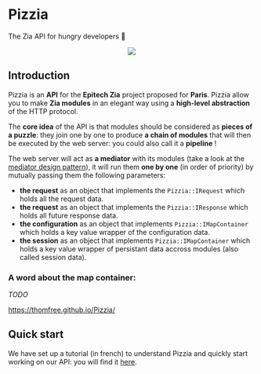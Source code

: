 # Pizzia
The Zia API for hungry developers :pizza:
<center><img src="https://i.imgur.com/kIxNCUr.png"/></center>

## Introduction
Pizzia is an **API** for the **Epitech Zia** project proposed for **Paris**. Pizzia allow you to make **Zia modules** in an elegant way using a **high-level abstraction** of the HTTP protocol.

The **core idea** of the API is that modules should be considered as **pieces of a puzzle**: they join one by one to produce **a chain of modules** that will then be executed by the web server: you could also call it a **pipeline** !

The web server will act as **a mediator** with its modules (take a look at the [mediator design pattern](https://en.wikipedia.org/wiki/Mediator_pattern)), it will run them **one by one** (in order of priority) by mutually passing them the following parameters:

- **the request** as an object that implements the `Pizzia::IRequest` which holds all the request data.
- **the request** as an object that implements the `Pizzia::IResponse` which holds all future response data.
- **the configuration** as an object that implements `Pizzia::IMapContainer` which holds a key value wrapper of the configuration data.
- **the session** as an object that implements `Pizzia::IMapContainer` which holds a key value wrapper of persistant data accross modules (also called session data).

### A word about the map container:
*TODO*

https://thomfree.github.io/Pizzia/
## Quick start
We have set up a tutorial (in french) to understand Pizzia and quickly start working on our API: you will find it [here](https://thomfree.github.io/Pizzia/start.html).



